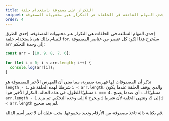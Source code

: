 ```yaml
---
title: التكرار على مصفوفة باستخدام حلقة
snippet: إحدى المهام الشائعة في الحلقات هي التكرار عبر محتويات المصفوفة
order: 4
---
```


إحدى المهام الشائعة في الحلقات هي التكرار عبر محتويات المصفوفة. إحدى الطرق
للقيام بذلك هي باستخدام حلقة `for`. سيُخرج هذا الكود كل عنصر من عناصر المصفوفة
`arr` إلى وحدة التحكم:

```js
const arr = [10, 9, 8, 7, 6];

for (let i = 0; i < arr.length; i++) {
  console.log(arr[i]);
}
```

تذكر أن المصفوفات لها فهرسة صفرية، مما يعني أن الفهرس الأخير للمصفوفة هو
`length - 1`. شرطنا لهذه الحلقة هو `i < arr.length`، والذي يوقف الحلقة عندما
يكون i مساويًا للطول. في هذه الحالة، التكرار الأخير هو `i === 4`، أي عندما يصبح
`i` مساويًا لـ `arr.length - 1` ويخرج `6` إلى وحدة التحكم. ثم يزيد `i` إلى `5`،
وتنتهي الحلقة لأن شرط `i < arr.length` لم يعد صحيح.

<div class="quiz">
قم بكتابة دالة تاخذ مصفوفة من الأرقام وتعيد مجموعها. يجب عليك أن لا تغير أسم الدالة.
</div>
